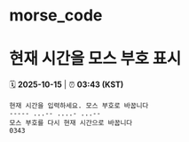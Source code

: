 # morse_code
# 현재 시간을 모스 부호 표시
<!-- MORSE_TIME_START -->
🗓️ **2025-10-15** | ⏰ **03:43 (KST)**

```
현재 시간을 입력하세요. 모스 부호로 바꿉니다
----- ...-- ....- ...--
모스 부호를 다시 현재 시간으로 바꿉니다
0343
```
<!-- MORSE_TIME_END -->
